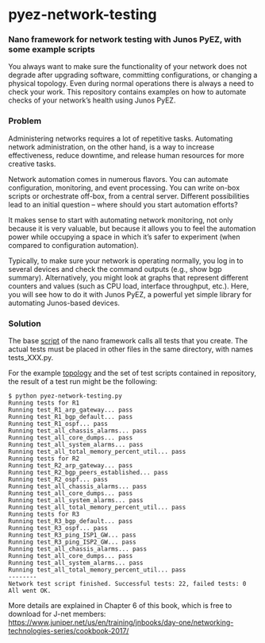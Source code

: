 # pyez-network-testing

### Nano framework for network testing with Junos PyEZ, with some example scripts

You always want to make sure the functionality of your network does not degrade after upgrading software, committing configurations, or
changing a physical topology. Even during normal operations there is always a need to check your work. This repository contains examples on how to automate checks of your network’s health using Junos PyEZ.

### Problem

Administering networks requires a lot of repetitive tasks. Automating network administration, on the other hand, is a way to increase effectiveness, reduce downtime, and release human resources for more creative tasks. 

Network automation comes in numerous flavors. You can automate configuration, monitoring, and event processing. You can write on-box
scripts or orchestrate off-box, from a central server. Different possibilities lead to an initial question – where should you start automation efforts?

It makes sense to start with automating network monitoring, not only because it is very valuable, but because it allows you to feel the automation power while occupying a space in which it’s safer to experiment (when compared to configuration automation).

Typically, to make sure your network is operating normally, you log in to several devices and check the command outputs (e.g., show bgp
summary). Alternatively, you might look at graphs that represent different counters and values (such as CPU load, interface throughput, etc.). Here, you will see how to do it with Junos PyEZ, a powerful yet simple library for automating Junos-based devices.

### Solution

The base [script](https://github.com/pklimai/pyez-network-testing/blob/master/pyez-network-testing.py) of the nano framework calls all tests that you create. The actual tests must be placed in other files in the same directory, with names tests_XXX.py. 

For the example [topology](https://github.com/pklimai/pyez-network-testing/blob/master/TOPOLOGY/example-network-topology.tif) and the set of test scripts contained in repository, the result of a test run might be the following:

```
$ python pyez-network-testing.py
Running tests for R1
Running test_R1_arp_gateway... pass
Running test_R1_bgp_default... pass
Running test_R1_ospf... pass
Running test_all_chassis_alarms... pass
Running test_all_core_dumps... pass
Running test_all_system_alarms... pass
Running test_all_total_memory_percent_util... pass
Running tests for R2
Running test_R2_arp_gateway... pass
Running test_R2_bgp_peers_established... pass
Running test_R2_ospf... pass
Running test_all_chassis_alarms... pass
Running test_all_core_dumps... pass
Running test_all_system_alarms... pass
Running test_all_total_memory_percent_util... pass
Running tests for R3
Running test_R3_bgp_default... pass
Running test_R3_ospf... pass
Running test_R3_ping_ISP1_GW... pass
Running test_R3_ping_ISP2_GW... pass
Running test_all_chassis_alarms... pass
Running test_all_core_dumps... pass
Running test_all_system_alarms... pass
Running test_all_total_memory_percent_util... pass
--------
Network test script finished. Successful tests: 22, failed tests: 0
All went OK.
```

More details are explained in Chapter 6 of this book, which is free to download for J-net members:
https://www.juniper.net/us/en/training/jnbooks/day-one/networking-technologies-series/cookbook-2017/

